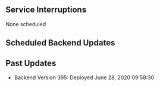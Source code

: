 ## Service Interruptions
None scheduled

## Scheduled Backend Updates

## Past Updates
- Backend Version 395: Deployed June 28, 2020  09:58:30


